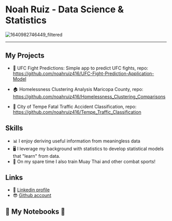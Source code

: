 # Noah Ruiz - Data Science & Statistics 

![1640982746449_filtered](https://user-images.githubusercontent.com/88412646/185981259-a2a36cbc-7c3d-4f60-8a26-cbad56ab278c.JPG)

---
## My Projects

- :boxing_glove: UFC Fight Predictions: Simple app to predict UFC fights, repo: https://github.com/noahruiz416/UFC-Fight-Prediction-Application-Model

- :house: Homelessness Clustering Analysis Maricopa County, repo: https://github.com/noahruiz416/Homelessness_Clustering_Comparisons

- :car: City of Tempe Fatal Traffic Accident Classification, repo: https://github.com/noahruiz416/Tempe_Traffic_Classification

## Skills

- :bar_chart:  I enjoy deriving useful information from meaningless data
- :desktop_computer: I leverage my background with statistics to develop statistical models that "learn" from data.
- :boxing_glove: On my spare time I also train Muay Thai and other combat sports!

## Links

- :office: [Linkedin profile](https://www.linkedin.com/in/noahruiz416/)
- :sunglasses: [Github account](https://github.com/noahruiz416)

## :notebook: My Notebooks :notebook:
